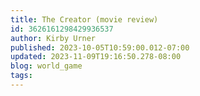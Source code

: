 ```yaml
---
title: The Creator (movie review)
id: 3626161298429936537
author: Kirby Urner
published: 2023-10-05T10:59:00.012-07:00
updated: 2023-11-09T19:16:50.278-08:00
blog: world_game
tags: 
---
```


